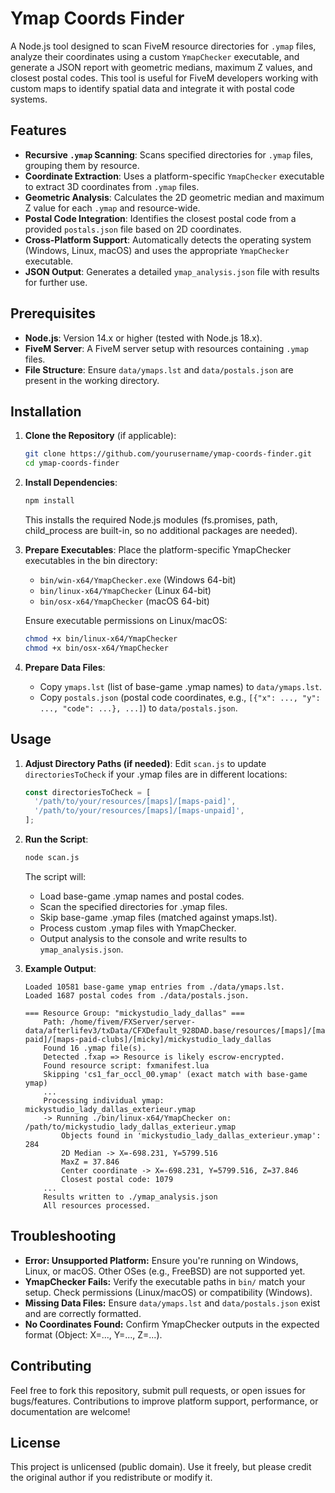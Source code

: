 # Ymap Coords Finder

A Node.js tool designed to scan FiveM resource directories for `.ymap` files, analyze their coordinates using a custom `YmapChecker` executable, and generate a JSON report with geometric medians, maximum Z values, and closest postal codes. This tool is useful for FiveM developers working with custom maps to identify spatial data and integrate it with postal code systems.

## Features

- **Recursive `.ymap` Scanning**: Scans specified directories for `.ymap` files, grouping them by resource.
- **Coordinate Extraction**: Uses a platform-specific `YmapChecker` executable to extract 3D coordinates from `.ymap` files.
- **Geometric Analysis**: Calculates the 2D geometric median and maximum Z value for each `.ymap` and resource-wide.
- **Postal Code Integration**: Identifies the closest postal code from a provided `postals.json` file based on 2D coordinates.
- **Cross-Platform Support**: Automatically detects the operating system (Windows, Linux, macOS) and uses the appropriate `YmapChecker` executable.
- **JSON Output**: Generates a detailed `ymap_analysis.json` file with results for further use.

## Prerequisites

- **Node.js**: Version 14.x or higher (tested with Node.js 18.x).
- **FiveM Server**: A FiveM server setup with resources containing `.ymap` files.
- **File Structure**: Ensure `data/ymaps.lst` and `data/postals.json` are present in the working directory.

## Installation

1. **Clone the Repository** (if applicable):
   ```bash
   git clone https://github.com/yourusername/ymap-coords-finder.git
   cd ymap-coords-finder
   ```

2. **Install Dependencies**:
   ```bash
   npm install
   ```
   This installs the required Node.js modules (fs.promises, path, child_process are built-in, so no additional packages are needed).

3. **Prepare Executables**:
   Place the platform-specific YmapChecker executables in the bin directory:
   - `bin/win-x64/YmapChecker.exe` (Windows 64-bit)
   - `bin/linux-x64/YmapChecker` (Linux 64-bit)
   - `bin/osx-x64/YmapChecker` (macOS 64-bit)
   
   Ensure executable permissions on Linux/macOS:
   ```bash
   chmod +x bin/linux-x64/YmapChecker
   chmod +x bin/osx-x64/YmapChecker
   ```

4. **Prepare Data Files**:
   - Copy `ymaps.lst` (list of base-game .ymap names) to `data/ymaps.lst`.
   - Copy `postals.json` (postal code coordinates, e.g., `[{"x": ..., "y": ..., "code": ...}, ...]`) to `data/postals.json`.

## Usage

1. **Adjust Directory Paths (if needed)**:
   Edit `scan.js` to update `directoriesToCheck` if your .ymap files are in different locations:
   ```javascript
   const directoriesToCheck = [
     '/path/to/your/resources/[maps]/[maps-paid]',
     '/path/to/your/resources/[maps]/[maps-unpaid]',
   ];
   ```

2. **Run the Script**:
   ```bash
   node scan.js
   ```
   The script will:
   - Load base-game .ymap names and postal codes.
   - Scan the specified directories for .ymap files.
   - Skip base-game .ymap files (matched against ymaps.lst).
   - Process custom .ymap files with YmapChecker.
   - Output analysis to the console and write results to `ymap_analysis.json`.

3. **Example Output**:
   ```
   Loaded 10581 base-game ymap entries from ./data/ymaps.lst.
   Loaded 1687 postal codes from ./data/postals.json.

   === Resource Group: "mickystudio_lady_dallas" ===
       Path: /home/fivem/FXServer/server-data/afterlifev3/txData/CFXDefault_928DAD.base/resources/[maps]/[maps-paid]/[maps-paid-clubs]/[micky]/mickystudio_lady_dallas
       Found 16 .ymap file(s).
       Detected .fxap => Resource is likely escrow-encrypted.
       Found resource script: fxmanifest.lua
       Skipping 'cs1_far_occl_00.ymap' (exact match with base-game ymap)
       ...
       Processing individual ymap: mickystudio_lady_dallas_exterieur.ymap
       -> Running ./bin/linux-x64/YmapChecker on: /path/to/mickystudio_lady_dallas_exterieur.ymap
           Objects found in 'mickystudio_lady_dallas_exterieur.ymap': 284
           2D Median -> X=-698.231, Y=5799.516
           MaxZ = 37.846
           Center coordinate -> X=-698.231, Y=5799.516, Z=37.846
           Closest postal code: 1079
       ...
       Results written to ./ymap_analysis.json
       All resources processed.
   ```

## Troubleshooting

- **Error: Unsupported Platform:**
  Ensure you're running on Windows, Linux, or macOS. Other OSes (e.g., FreeBSD) are not supported yet.
- **YmapChecker Fails:**
  Verify the executable paths in `bin/` match your setup. Check permissions (Linux/macOS) or compatibility (Windows).
- **Missing Data Files:**
  Ensure `data/ymaps.lst` and `data/postals.json` exist and are correctly formatted.
- **No Coordinates Found:**
  Confirm YmapChecker outputs in the expected format (Object: X=..., Y=..., Z=...).

## Contributing

Feel free to fork this repository, submit pull requests, or open issues for bugs/features. Contributions to improve platform support, performance, or documentation are welcome!

## License

This project is unlicensed (public domain). Use it freely, but please credit the original author if you redistribute or modify it.
